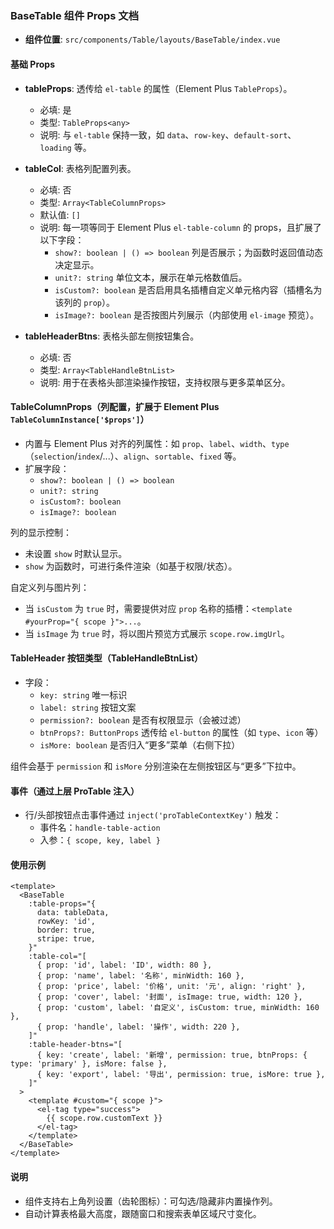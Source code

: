 ### BaseTable 组件 Props 文档

- **组件位置**: `src/components/Table/layouts/BaseTable/index.vue`

#### 基础 Props

- **tableProps**: 透传给 `el-table` 的属性（Element Plus `TableProps`）。
  - 必填: 是
  - 类型: `TableProps<any>`
  - 说明: 与 `el-table` 保持一致，如 `data`、`row-key`、`default-sort`、`loading` 等。

- **tableCol**: 表格列配置列表。
  - 必填: 否
  - 类型: `Array<TableColumnProps>`
  - 默认值: `[]`
  - 说明: 每一项等同于 Element Plus `el-table-column` 的 props，且扩展了以下字段：
    - `show?: boolean | () => boolean` 列是否展示；为函数时返回值动态决定显示。
    - `unit?: string` 单位文本，展示在单元格数值后。
    - `isCustom?: boolean` 是否启用具名插槽自定义单元格内容（插槽名为该列的 `prop`）。
    - `isImage?: boolean` 是否按图片列展示（内部使用 `el-image` 预览）。

- **tableHeaderBtns**: 表格头部左侧按钮集合。
  - 必填: 否
  - 类型: `Array<TableHandleBtnList>`
  - 说明: 用于在表格头部渲染操作按钮，支持权限与更多菜单区分。

#### TableColumnProps（列配置，扩展于 Element Plus `TableColumnInstance['$props']`）

- 内置与 Element Plus 对齐的列属性：如 `prop`、`label`、`width`、`type`（`selection`/`index`/...）、`align`、`sortable`、`fixed` 等。
- 扩展字段：
  - `show?: boolean | () => boolean`
  - `unit?: string`
  - `isCustom?: boolean`
  - `isImage?: boolean`

列的显示控制：

- 未设置 `show` 时默认显示。
- `show` 为函数时，可进行条件渲染（如基于权限/状态）。

自定义列与图片列：

- 当 `isCustom` 为 `true` 时，需要提供对应 `prop` 名称的插槽：`<template #yourProp="{ scope }">...`。
- 当 `isImage` 为 `true` 时，将以图片预览方式展示 `scope.row.imgUrl`。

#### TableHeader 按钮类型（TableHandleBtnList）

- 字段：
  - `key: string` 唯一标识
  - `label: string` 按钮文案
  - `permission?: boolean` 是否有权限显示（会被过滤）
  - `btnProps?: ButtonProps` 透传给 `el-button` 的属性（如 `type`、`icon` 等）
  - `isMore: boolean` 是否归入“更多”菜单（右侧下拉）

组件会基于 `permission` 和 `isMore` 分别渲染在左侧按钮区与“更多”下拉中。

#### 事件（通过上层 ProTable 注入）

- 行/头部按钮点击事件通过 `inject('proTableContextKey')` 触发：
  - 事件名：`handle-table-action`
  - 入参：`{ scope, key, label }`

#### 使用示例

```vue
<template>
  <BaseTable
    :table-props="{
      data: tableData,
      rowKey: 'id',
      border: true,
      stripe: true,
    }"
    :table-col="[
      { prop: 'id', label: 'ID', width: 80 },
      { prop: 'name', label: '名称', minWidth: 160 },
      { prop: 'price', label: '价格', unit: '元', align: 'right' },
      { prop: 'cover', label: '封面', isImage: true, width: 120 },
      { prop: 'custom', label: '自定义', isCustom: true, minWidth: 160 },
      { prop: 'handle', label: '操作', width: 220 },
    ]"
    :table-header-btns="[
      { key: 'create', label: '新增', permission: true, btnProps: { type: 'primary' }, isMore: false },
      { key: 'export', label: '导出', permission: true, isMore: true },
    ]"
  >
    <template #custom="{ scope }">
      <el-tag type="success">
        {{ scope.row.customText }}
      </el-tag>
    </template>
  </BaseTable>
</template>
```

#### 说明

- 组件支持右上角列设置（齿轮图标）：可勾选/隐藏非内置操作列。
- 自动计算表格最大高度，跟随窗口和搜索表单区域尺寸变化。
